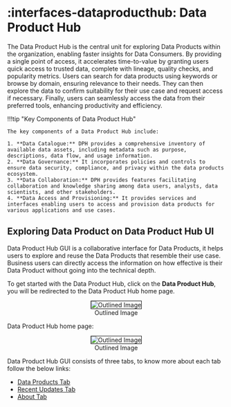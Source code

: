 # :interfaces-dataproducthub: Data Product Hub

The Data Product Hub is the central unit for exploring Data Products within the organization, enabling faster insights for Data Consumers. By providing a single point of access, it accelerates time-to-value by granting users quick access to trusted data, complete with lineage, quality checks, and popularity metrics. Users can search for data products using keywords or browse by domain, ensuring relevance to their needs. They can then explore the data to confirm suitability for their use case and request access if necessary. Finally, users can seamlessly access the data from their preferred tools, enhancing productivity and efficiency.


!!!tip "Key Components of Data Product Hub"

    The key components of a Data Product Hub include:

    1. **Data Catalogue:** DPH provides a comprehensive inventory of available data assets, including metadata such as purpose, descriptions, data flow, and usage information.
    2. **Data Governance:** It incorporates policies and controls to ensure data security, compliance, and privacy within the data products ecosystem.
    3. **Data Collaboration:** DPH provides features facilitating collaboration and knowledge sharing among data users, analysts, data scientists, and other stakeholders.
    4. **Data Access and Provisioning:** It provides services and interfaces enabling users to access and provision data products for various applications and use cases.

## Exploring Data Product on Data Product Hub UI

Data Product Hub GUI is a collaborative interface for Data Products, it helps users to explore and reuse the Data Products that resemble their use case. Business users can directly access the information on how effective is their Data Product without going into the technical depth.

To get started with the Data Product Hub, click on the **Data Product Hub**, you will be redirected to the Data Product Hub home page.

<center>
  <div style="text-align: center;">
    <img src="/interfaces/data_product_hub/Untitled%20(12).png" alt="Outlined Image" style="border:1px solid black;">
    <figcaption>Outlined Image</figcaption>
  </div>
</center>

Data Product Hub home page:

<center>
  <div style="text-align: center;">
    <img src="/interfaces/data_product_hub/Untitled%20(13).png" alt="Outlined Image" style="border:1px solid black;">
    <figcaption>Outlined Image</figcaption>
  </div>
</center>

Data Product Hub GUI consists of three tabs, to know more about each tab follow the below links:

- [Data Products Tab](/interfaces/data_product_hub/tabs/data_product_tab/)
- [Recent Updates Tab](/interfaces/data_product_hub/tabs/recent_updates/) 
- [About Tab](/interfaces/data_product_hub/tabs/about/) 